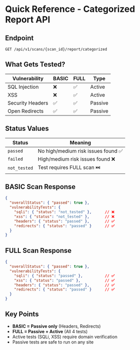 # Quick Reference - Categorized Report API

## Endpoint
```
GET /api/v1/scans/{scan_id}/report/categorized
```

## What Gets Tested?

| Vulnerability | BASIC | FULL | Type |
|--------------|-------|------|------|
| SQL Injection | ❌ | ✅ | Active |
| XSS | ❌ | ✅ | Active |
| Security Headers | ✅ | ✅ | Passive |
| Open Redirects | ✅ | ✅ | Passive |

## Status Values

| Status | Meaning |
|--------|---------|
| `passed` | No high/medium risk issues found ✅ |
| `failed` | High/medium risk issues found ❌ |
| `not_tested` | Test requires FULL scan ⏭️ |

## BASIC Scan Response
```json
{
  "overallStatus": { "passed": true },
  "vulnerabilityTests": {
    "sqli": { "status": "not_tested" },      // ❌
    "xss": { "status": "not_tested" },       // ❌
    "headers": { "status": "passed" },       // ✅
    "redirects": { "status": "passed" }      // ✅
  }
}
```

## FULL Scan Response
```json
{
  "overallStatus": { "passed": true },
  "vulnerabilityTests": {
    "sqli": { "status": "passed" },          // ✅
    "xss": { "status": "passed" },           // ✅
    "headers": { "status": "passed" },       // ✅
    "redirects": { "status": "passed" }      // ✅
  }
}
```

## Key Points
- **BASIC = Passive only** (Headers, Redirects)
- **FULL = Passive + Active** (All 4 tests)
- Active tests (SQLi, XSS) require domain verification
- Passive tests are safe to run on any site
